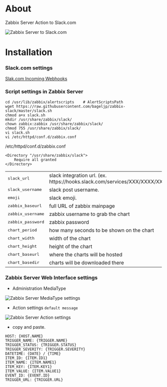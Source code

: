 
# About

Zabbix Server Action to Slack.com

![Zabbix Server to Slack.com](https://raw.githubusercontent.com/bageljp/zabbix-slack/master/img/zabbix_chart.png "Zabbix Server to Slack.com")

# Installation

### Slack.com settings

[Slak.com Incoming Webhooks](https://api.slack.com/incoming-webhooks)

### Script settings in Zabbix Server

```
cd /usr/lib/zabbix/alertscripts    # AlertScriptsPath
wget https://raw.githubusercontent.com/bageljp/zabbix-slack/master/slack.sh
chmod a+x slack.sh
mkdir /usr/share/zabbix/slack/
chown zabbix:zabbix /usr/share/zabbix/slack/
chmod 755 /usr/share/zabbix/slack/
vi slack.sh
vi /etc/httpd/conf.d/zabbix.conf
```

/etc/httpd/conf.d/zabbix.conf
```
<Directory "/usr/share/zabbix/slack">
    Require all granted
</Directory>
```

<table>
  <tr>
    <td><tt>slack_url</tt></td>
	<td>slack integration url. (ex. https://hooks.slack.com/services/XXX/XXXX/XXXXX)</td>
  </tr>
  <tr>
    <td><tt>slack_username</tt></td>
    <td>slack post username.</td>
  </tr>
  <tr>
    <td><tt>emoji</tt></td>
    <td>slack emoji.</td>
  </tr>
  <tr>
    <td><tt>zabbix_baseurl</tt></td>
    <td>full URL of zabbix mainpage</td>
  </tr>
  <tr>
    <td><tt>zabbix_username</tt></td>
    <td>zabbix username to grab the chart</td>
  </tr>
  <tr>
    <td><tt>zabbix_password</tt></td>
    <td>zabbix password</td>
  </tr>
  <tr>
    <td><tt>chart_period</tt></td>
    <td>how many seconds to be shown on the chart</td>
  </tr>
  <tr>
    <td><tt>chart_width</tt></td>
    <td>width of the chart</td>
  </tr>
  <tr>
    <td><tt>chart_height</tt></td>
    <td>height of the chart</td>
  </tr>
  <tr>
    <td><tt>chart_baseurl</tt></td>
    <td>where the charts will be hosted</td>
  </tr>
  <tr>
    <td><tt>chart_basedir</tt></td>
    <td>charts will be downloaded there</td>
  </tr>
</table>

### Zabbix Server Web Interface settings

* Administration MediaType

![Zabbix Server MediaType settings](https://raw.githubusercontent.com/bageljp/zabbix-slack/master/img/zabbix_mediatype.png "Zabbix Server MediaType settings.")

* Action settings ``default message``

![Zabbix Server Action settings](https://raw.githubusercontent.com/bageljp/zabbix-slack/master/img/zabbix_action.png "Zabbix Server Action settings.")

* copy and paste.
```
HOST: {HOST.NAME}
TRIGGER_NAME: {TRIGGER.NAME}
TRIGGER_STATUS: {TRIGGER.STATUS}
TRIGGER_SEVERITY: {TRIGGER.SEVERITY}
DATETIME: {DATE} / {TIME}
ITEM_ID: {ITEM.ID1}
ITEM_NAME: {ITEM.NAME1}
ITEM_KEY: {ITEM.KEY1}
ITEM_VALUE: {ITEM.VALUE1}
EVENT_ID: {EVENT.ID}
TRIGGER_URL: {TRIGGER.URL}
```

